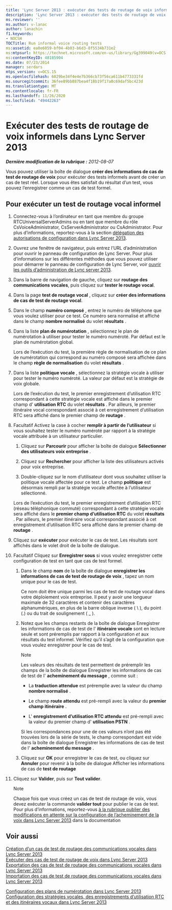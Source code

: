 ```yaml
---
title: 'Lync Server 2013 : exécuter des tests de routage de voix informels'
description: 'Lync Server 2013 : exécuter des tests de routage de voix informels.'
ms.reviewer: ''
ms.author: v-lanac
author: lanachin
f1.keywords:
- NOCSH
TOCTitle: Run informal voice routing tests
ms:assetid: ea0e6059-bf04-4b03-b6d3-8f5534b731e2
ms:mtpsurl: https://technet.microsoft.com/en-us/library/Gg399049(v=OCS.15)
ms:contentKeyID: 48185904
ms.date: 07/23/2014
manager: serdars
mtps_version: v=OCS.15
ms.openlocfilehash: 6029be34f4e4e7b366cb73f56ca611b4773331fd
ms.sourcegitcommit: 36fee89bb887bea4f18b19f17a8c69daf5bc423d
ms.translationtype: MT
ms.contentlocale: fr-FR
ms.lasthandoff: 11/26/2020
ms.locfileid: "49442263"
---
```

# <a name="run-informal-voice-routing-tests-in-lync-server-2013"></a>Exécuter des tests de routage de voix informels dans Lync Server 2013

<div data-xmlns="http://www.w3.org/1999/xhtml">

<div class="topic" data-xmlns="http://www.w3.org/1999/xhtml" data-msxsl="urn:schemas-microsoft-com:xslt" data-cs="https://msdn.microsoft.com/">

<div data-asp="https://msdn2.microsoft.com/asp">



</div>

<div id="mainSection">

<div id="mainBody">

<span> </span>

_**Dernière modification de la rubrique :** 2012-08-07_

Vous pouvez utiliser la boîte de dialogue **créer des informations de cas de test de routage de voix** pour exécuter des tests informels avant de créer un cas de test réel. Lorsque vous êtes satisfait du résultat d’un test, vous pouvez l’enregistrer comme un cas de test formel.

<div>

## <a name="to-run-an-informal-voice-routing-test"></a>Pour exécuter un test de routage vocal informel

1.  Connectez-vous à l’ordinateur en tant que membre du groupe RTCUniversalServerAdmins ou en tant que membre du rôle CsVoiceAdministrator, CsServerAdministrator ou CsAdministrator. Pour plus d’informations, reportez-vous à la section [délégation des autorisations de configuration dans Lync Server 2013](lync-server-2013-delegate-setup-permissions.md).

2.  Ouvrez une fenêtre de navigateur, puis entrez l’URL d’administration pour ouvrir le panneau de configuration de Lync Server. Pour plus d’informations sur les différentes méthodes que vous pouvez utiliser pour démarrer le panneau de configuration de Lync Server, voir [ouvrir les outils d’administration de Lync server 2013](lync-server-2013-open-lync-server-administrative-tools.md).

3.  Dans la barre de navigation de gauche, cliquez sur **routage des communications vocales**, puis cliquez sur **tester le routage vocal**.

4.  Dans la page **test de routage vocal** , cliquez sur **créer des informations de cas de test de routage vocal**.

5.  Dans le champ **numéro composé** , entrez le numéro de téléphone que vous voulez utiliser pour ce test. Ce numéro sera normalisé et affiché dans le champ **nombre normalisé** du volet **résultats** .

6.  Dans la liste **plan de numérotation** , sélectionnez le plan de numérotation à utiliser pour tester le numéro numéroté. Par défaut est le plan de numérotation global.
    
    Lors de l’exécution du test, la première règle de normalisation de ce plan de numérotation qui correspond au numéro composé sera affichée dans le champ **règle de normalisation** du volet **résultats** .

7.  Dans la liste **politique vocale** , sélectionnez la stratégie vocale à utiliser pour tester le numéro numéroté. La valeur par défaut est la stratégie de voix globale.
    
    Lors de l’exécution du test, le premier enregistrement d’utilisation RTC correspondant à cette stratégie vocale est affiché dans le premier champ d' **utilisation RTC** du volet **résultats** . Par ailleurs, le premier itinéraire vocal correspondant associé à cet enregistrement d’utilisation RTC sera affiché dans le premier champ de **routage** .

8.  Facultatif Activez la case à cocher **remplir à partir de l’utilisateur** si vous souhaitez tester le numéro numéroté par rapport à la stratégie vocale attribuée à un utilisateur particulier.
    
    1.  Cliquez sur **Parcourir** pour afficher la boîte de dialogue **Sélectionner des utilisateurs voix entreprise** .
    
    2.  Cliquez sur **Rechercher** pour afficher la liste des utilisateurs activés pour voix entreprise.
    
    3.  Double-cliquez sur le nom d’utilisateur dont vous souhaitez utiliser la politique vocale affectée pour ce test. Le champ **politique** est désormais rempli par la stratégie vocale affectée à l’utilisateur sélectionné.
    
    Lors de l’exécution du test, le premier enregistrement d’utilisation RTC (réseau téléphonique commuté) correspondant à cette stratégie vocale sera affiché dans le **premier champ d’utilisation RTC** du volet **résultats** . Par ailleurs, le premier itinéraire vocal correspondant associé à cet enregistrement d’utilisation RTC sera affiché dans le premier champ de **routage** .

9.  Cliquez sur **exécuter** pour exécuter le cas de test. Les résultats sont affichés dans le volet droit de la boîte de dialogue.

10. Facultatif Cliquez sur **Enregistrer sous** si vous voulez enregistrer cette configuration de test en tant que cas de test formel.
    
    1.  Dans le champ **nom** de la boîte de dialogue **enregistrer les informations de cas de test de routage de voix** , tapez un nom unique pour le cas de test.
        
        Ce nom doit être unique parmi les cas de test de routage vocal dans votre déploiement voix entreprise. Il peut y avoir une longueur maximale de 32 caractères et contenir des caractères alphanumériques, en plus de la barre oblique inverse ( \\ ), du point (.) ou du trait de soulignement ( \_ ).
    
    2.  Notez que les champs restants de la boîte de dialogue Enregistrer les informations de cas de test de l' **itinéraire vocale** sont en lecture seule et sont préremplis par rapport à la configuration *et* aux résultats du test informel. Vérifiez qu’il s’agit de la configuration que vous voulez enregistrer pour le cas de test.
        
        <div>
        

        > [!NOTE]  
        > Les valeurs des résultats de test permettent de préremplir les champs de la boîte de dialogue Enregistrer les informations de cas de test de l' <STRONG>acheminement du message</STRONG> , comme suit : 
        > <UL>
        > <LI>
        > <P>La <STRONG>traduction attendue</STRONG> est préremplie avec la valeur du champ <STRONG>nombre normalisé</STRONG> .</P>
        > <LI>
        > <P>Le champ <STRONG>route attendu</STRONG> est pré-rempli avec la valeur du <STRONG>premier champ itinéraire</STRONG> .</P>
        > <LI>
        > <P>L' <STRONG>enregistrement d’utilisation RTC attendu</STRONG> est pré-rempli avec la valeur du premier champ d' <STRONG>utilisation PSTN</STRONG> .</P></LI></UL>Si les correspondances pour une de ces valeurs n’ont pas été trouvées lors de la série de tests, le champ correspondant est vide dans la boîte de dialogue Enregistrer les informations de cas de test de l' <STRONG>acheminement du message</STRONG> .

        
        </div>
    
    3.  Cliquez sur **OK** pour enregistrer le cas de test, ou cliquez sur **Annuler** pour revenir à la boîte de dialogue Afficher les informations de cas de **test de routage**

11. Cliquez sur **Valider**, puis sur **Tout valider**.
    
    <div>
    

    > [!NOTE]  
    > Chaque fois que vous créez un cas de test de routage de voix, vous devez exécuter la commande <STRONG>valider tout</STRONG> pour publier le cas de test. Pour plus d’informations, reportez-vous <A href="lync-server-2013-publish-pending-changes-to-the-voice-routing-configuration.md">à la rubrique publier des modifications en attente sur la configuration de l’acheminement de la voix dans Lync Server 2013</A> dans la documentation

    
    </div>

</div>

<div>

## <a name="see-also"></a>Voir aussi


[Création d’un cas de test de routage des communications vocales dans Lync Server 2013](lync-server-2013-create-a-voice-routing-test-case.md)  
[Exécuter des cas de test de routage de voix dans Lync Server 2013](lync-server-2013-run-voice-routing-test-cases.md)  
[Exportation des cas de test de routage des communications vocales dans Lync Server 2013](lync-server-2013-export-voice-routing-test-cases.md)  
[Importation des cas de test de routage des communications vocales dans Lync Server 2013](lync-server-2013-import-voice-routing-test-cases.md)  


[Configuration des plans de numérotation dans Lync Server 2013](lync-server-2013-configuring-dial-plans.md)  
[Configuration des stratégies vocales, des enregistrements d’utilisation RTC et des itinéraires vocaux dans Lync Server 2013](lync-server-2013-configuring-voice-policies-pstn-usage-records-and-voice-routes.md)  
  

</div>

</div>

<span> </span>

</div>

</div>

</div>

